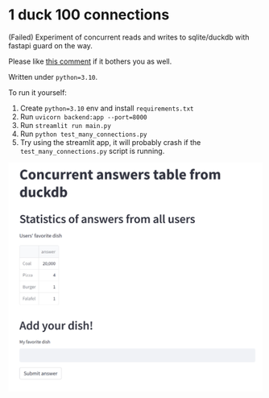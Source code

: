 # 1 duck 100 connections

(Failed) Experiment of concurrent reads and writes to sqlite/duckdb with fastapi guard on the way.

Please like [this comment](https://github.com/duckdb/duckdb/issues/77#issuecomment-1116592564) if it bothers you as well.

Written under `python=3.10`.

To run it yourself:

1. Create `python=3.10` env and install `requirements.txt`
2. Run `uvicorn backend:app --port=8000`
3. Run `streamlit run main.py`
4. Run `python test_many_connections.py`
5. Try using the streamlit app, it will probably crash if the `test_many_connections.py` script is running.

![Application](images/app.png)
